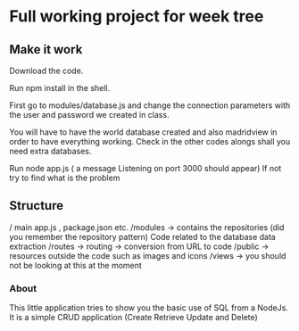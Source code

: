 # Full working project for week tree

## Make it work

Download the code. 

Run npm install in the shell.

First go to modules/database.js and change the connection parameters with the user and password we created in class.

You will have to have the world database created and also madridview in order to have everything working. Check in the other codes alongs shall you need extra databases.

Run node app.js ( a message Listening on port 3000 should appear) If not try to find what is the problem


## Structure

/ main app.js , package.json etc.
/modules -> contains the repositories (did you remember the repository pattern) Code related to the database data extraction
/routes -> routing -> conversion from URL to code
/public -> resources outside the code such as images and icons
/views -> you should not be looking at this at the moment

### About

This little application tries to show you the basic use of SQL from a NodeJs. It is a simple CRUD application (Create Retrieve Update and Delete)
